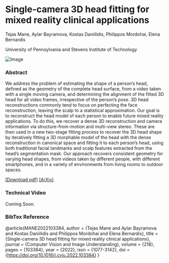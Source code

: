 # Single-camera 3D head fitting for mixed reality clinical applications

Tejas Mane, Aylar Bayramova, Kostas Daniilidis, Philippos Mordohai, Elena Bernardis
               
University of Pennsylvania and Stevens Institute of Technology

![Image](https://user-images.githubusercontent.com/43998771/157100759-c444c829-101f-4833-8f50-5357351bc15c.jpeg)

### Abstract
We address the problem of estimating the shape of a person’s head, defined as the geometry of the complete head surface, from a video taken with a single moving camera, and determining the alignment of the fitted 3D head for all video frames, irrespective of the person’s pose. 3D head reconstructions commonly tend to focus on perfecting the face reconstruction, leaving the scalp to a statistical approximation. Our goal is to reconstruct the head model of each person to enable future mixed reality applications. To do this, we recover a dense 3D reconstruction and camera information via structure-from-motion and multi-view stereo. These are then used in a new two-stage fitting process to recover the 3D head shape by iteratively fitting a 3D morphable model of the head with the dense reconstruction in canonical space and fitting it to each person’s head, using both traditional facial landmarks and scalp features extracted from the head’s segmentation mask. Our approach recovers consistent geometry for varying head shapes, from videos taken by different people, with different smartphones, and in a variety of environments from living rooms to outdoor spaces.    

[[Download pdf]](https://doi.org/10.1016/j.cviu.2022.103384)
[[ArXiv]](https://arxiv.org/abs/2109.02740) 

### Technical Video

Coming Soon.

### BibTex Reference

@article{MANE2022103384,
author = {Tejas Mane and Aylar Bayramova and Kostas Daniilidis and Philippos Mordohai and Elena Bernardis},
title = {Single-camera 3D head fitting for mixed reality clinical applications},
journal = {Computer Vision and Image Understanding},
volume = {218},
pages = {103384},
year = {2022},
issn = {1077-3142},
doi = {https://doi.org/10.1016/j.cviu.2022.103384}
}
